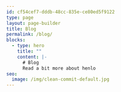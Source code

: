 ```yaml
---
id: cf54cef7-dddb-48cc-835e-ce80ed5f9122
type: page
layout: page-builder
title: Blog
permalink: /blog/
blocks:
  - type: hero
    title: ""
    content: |-
      # Blog
      Read a bit more about henlo
seo:
  image: /img/clean-commit-default.jpg
---
```

